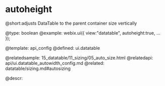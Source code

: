 autoheight
=============


@short:adjusts DataTable to the parent container size vertically
	

@type: boolean
@example:
webix.ui({
	view:"datatable",
	autoheight:true,
	...
});

@template:	api_config
@defined:	ui.datatable	

@relatedsample:
	15_datatable/11_sizing/05_auto_size.html
@relatedapi:
	api/ui.datatable_autowidth_config.md
@related:
	datatable/sizing.md#autosizing

@descr:



